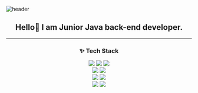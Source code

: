 ![header](https://capsule-render.vercel.app/api?type=cylinder&color=auto&height=200&section=header&text=Ku%20World&fontSize=90&animation=fadeIn)





<h2 align="center">Hello👋  I am Junior Java back-end developer. </h2>





* * *
<h3 align="center">✨ Tech Stack</h3>


<div align="center">  
  <img src="https://img.shields.io/badge/Java-007396?style=for-the-badge&logo=OpenJDK&logoColor=white"> <img src="https://img.shields.io/badge/HTML5-E34F26?style=for-the-badge&logo=HTML5&logoColor=white">  <img src="https://img.shields.io/badge/css3-1572B6?style=for-the-badge&logo=css3&logoColor=white"> <br>
                      <img src="https://img.shields.io/badge/jquery-0769AD?style=for-the-badge&logo=jquery&logoColor=white"> <img src="https://img.shields.io/badge/javascript-F7DF1E?style=for-the-badge&logo=javascript&logoColor=white"><br>
                      <img src="https://img.shields.io/badge/oracle-F80000?style=for-the-badge&logo=oracle&logoColor=white"> <img src="https://img.shields.io/badge/mysql-4479A1?style=for-the-badge&logo=mysql&logoColor=white"> <br>
                      <img src="https://img.shields.io/badge/spring-6DB33F?style=for-the-badge&logo=spring&logoColor=white"> <img src="https://img.shields.io/badge/springboot-6DB33F?style=for-the-badge&logo=springboot&logoColor=white"><br> 

</div>








